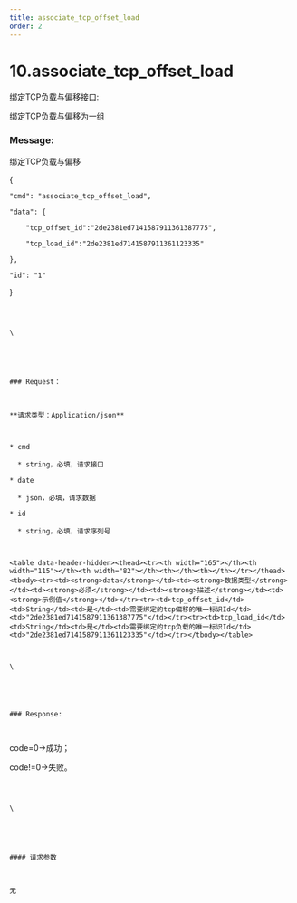 ```yaml
---
title: associate_tcp_offset_load
order: 2
---
```

# 10.associate\_tcp\_offset\_load



 



绑定TCP负载与偏移接口:

绑定TCP负载与偏移为一组



### Message:  





绑定TCP负载与偏移

{

    "cmd": "associate_tcp_offset_load",

    "data": {

        "tcp_offset_id":"2de2381ed7141587911361387775",

        "tcp_load_id":"2de2381ed7141587911361123335"

    },

    "id": "1"

}

```



\





### Request：    



**请求类型：Application/json**



* cmd

  * string，必填，请求接口

* date

  * json，必填，请求数据

* id

  * string，必填，请求序列号



<table data-header-hidden><thead><tr><th width="165"></th><th width="115"></th><th width="82"></th><th></th><th></th></tr></thead><tbody><tr><td><strong>data</strong></td><td><strong>数据类型</strong></td><td><strong>必须</strong></td><td><strong>描述</strong></td><td><strong>示例值</strong></td></tr><tr><td>tcp_offset_id</td><td>String</td><td>是</td><td>需要绑定的tcp偏移的唯一标识Id</td><td>"2de2381ed7141587911361387775"</td></tr><tr><td>tcp_load_id</td><td>String</td><td>是</td><td>需要绑定的tcp负载的唯一标识Id</td><td>"2de2381ed7141587911361123335"</td></tr></tbody></table>



\





### Response:     



```

code=0->成功；

code!=0->失败。

```



\





#### 请求参数



无

